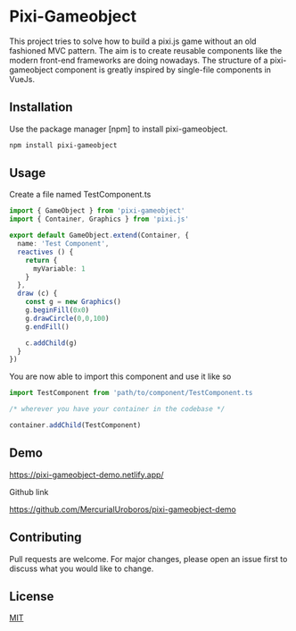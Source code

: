 # Pixi-Gameobject

This project tries to solve how to build a pixi.js game without an old fashioned MVC pattern.
The aim is to create reusable components like the modern front-end frameworks are doing nowadays.
The structure of a pixi-gameobject component is greatly inspired by single-file components in VueJs.

## Installation

Use the package manager [npm] to install pixi-gameobject.

```bash
npm install pixi-gameobject
```

## Usage

Create a file named TestComponent.ts

```typescript
import { GameObject } from 'pixi-gameobject'
import { Container, Graphics } from 'pixi.js'

export default GameObject.extend(Container, {
  name: 'Test Component',
  reactives () {
    return {
      myVariable: 1
    }
  },
  draw (c) {
    const g = new Graphics()
    g.beginFill(0x0)
    g.drawCircle(0,0,100)
    g.endFill()

    c.addChild(g)
  }
})

```
You are now able to import this component
and use it like so

```typescript
import TestComponent from 'path/to/component/TestComponent.ts

/* wherever you have your container in the codebase */

container.addChild(TestComponent)

```

## Demo

https://pixi-gameobject-demo.netlify.app/

Github link

https://github.com/MercurialUroboros/pixi-gameobject-demo

## Contributing
Pull requests are welcome. For major changes, please open an issue first to discuss what you would like to change.

## License
[MIT](https://choosealicense.com/licenses/mit/)